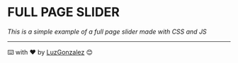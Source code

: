 # FULL PAGE SLIDER

_This is a simple example of a full page slider made with CSS and JS_

---
⌨️ with ❤️ by [LuzGonzalez](https://github.com/LuzGonzalez) 😊
